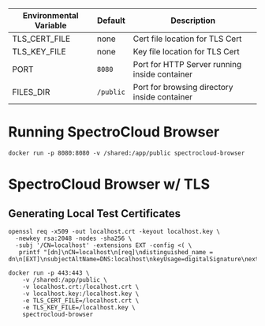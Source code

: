 | Environmental Variable | Default | Description |
| -- | -- | -- |
| TLS_CERT_FILE | none | Cert file location for TLS Cert  |
| TLS_KEY_FILE | none | Key file location for TLS Cert |
| PORT | `8080` | Port for HTTP Server running inside container |
| FILES_DIR | `/public` | Port for browsing directory inside container |

# Running SpectroCloud Browser
```
docker run -p 8080:8080 -v /shared:/app/public spectrocloud-browser
```

# SpectroCloud Browser w/ TLS

## Generating Local Test Certificates

```
openssl req -x509 -out localhost.crt -keyout localhost.key \
  -newkey rsa:2048 -nodes -sha256 \
  -subj '/CN=localhost' -extensions EXT -config <( \
   printf "[dn]\nCN=localhost\n[req]\ndistinguished_name = dn\n[EXT]\nsubjectAltName=DNS:localhost\nkeyUsage=digitalSignature\nextendedKeyUsage=serverAuth")
```

```
docker run -p 443:443 \
    -v /shared:/app/public \
    -v localhost.crt:/localhost.crt \
    -v localhost.key:/localhost.key \
    -e TLS_CERT_FILE=/localhost.crt \
    -e TLS_KEY_FILE=/localhost.key \
    spectrocloud-browser
```
